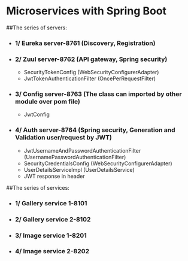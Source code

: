 # Microservices with Spring Boot 

##The series of servers:
- ### 1/ Eureka server-8761 (Discovery, Registration)
- ### 2/ Zuul server-8762 (API gateway, Spring security)
    - SecurityTokenConfig (WebSecurityConfigurerAdapter)
    - JwtTokenAuthenticationFilter (OncePerRequestFilter)
- ### 3/ Config server-8763 (The class can imported by other module over pom file)
    - JwtConfig
- ### 4/ Auth server-8764 (Spring security, Generation and Validation user/request by JWT)
    - JwtUsernameAndPasswordAuthenticationFilter (UsernamePasswordAuthenticationFilter)
    - SecurityCredentialsConfig (WebSecurityConfigurerAdapter)
    - UserDetailsServiceImpl (UserDetailsService)
    - JWT response in header

##The series of services:
- ### 1/ Gallery service 1-8101
- ### 2/ Gallery service 2-8102
- ### 3/ Image service 1-8201
- ### 4/ Image service 2-8202

